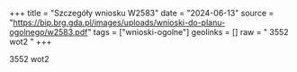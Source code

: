 +++
title = "Szczegóły wniosku W2583"
date = "2024-06-13"
source = "https://bip.brg.gda.pl/images/uploads/wnioski-do-planu-ogolnego/w2583.pdf"
tags = ["wnioski-ogolne"]
geolinks = []
raw = " 3552 wot2 "
+++

 3552 wot2



